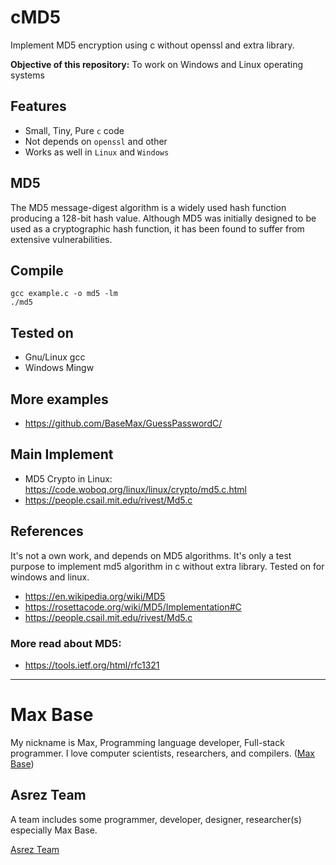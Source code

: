 # cMD5

Implement MD5 encryption using c without openssl and extra library.

**Objective of this repository:** To work on Windows and Linux operating systems

## Features

- Small, Tiny, Pure `c` code
- Not depends on `openssl` and other
- Works as well in `Linux` and `Windows`

## MD5

The MD5 message-digest algorithm is a widely used hash function producing a 128-bit hash value. Although MD5 was initially designed to be used as a cryptographic hash function, it has been found to suffer from extensive vulnerabilities.

## Compile

```
gcc example.c -o md5 -lm
./md5
```

## Tested on

- Gnu/Linux gcc
- Windows Mingw

## More examples

- https://github.com/BaseMax/GuessPasswordC/

## Main Implement

- MD5 Crypto in Linux: https://code.woboq.org/linux/linux/crypto/md5.c.html
- https://people.csail.mit.edu/rivest/Md5.c

## References

It's not a own work, and depends on MD5 algorithms.
It's only a test purpose to implement md5 algorithm in c without extra library. Tested on for windows and linux.

- https://en.wikipedia.org/wiki/MD5
- https://rosettacode.org/wiki/MD5/Implementation#C
- https://people.csail.mit.edu/rivest/Md5.c

### More read about MD5:

- https://tools.ietf.org/html/rfc1321

---------

# Max Base

My nickname is Max, Programming language developer, Full-stack programmer. I love computer scientists, researchers, and compilers. ([Max Base](https://maxbase.org/))

## Asrez Team

A team includes some programmer, developer, designer, researcher(s) especially Max Base.

[Asrez Team](https://www.asrez.com/)
